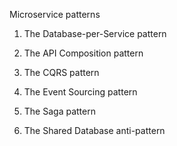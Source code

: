 Microservice patterns 

1. The Database-per-Service pattern

2. The API Composition pattern

3. The CQRS pattern 

4. The Event Sourcing pattern

5. The Saga pattern

6. The Shared Database anti-pattern
